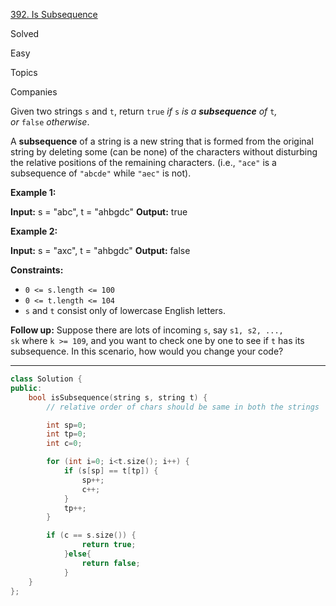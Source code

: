 [392. Is Subsequence](https://leetcode.com/problems/is-subsequence/)

Solved

Easy

Topics

Companies

Given two strings `s` and `t`, return `true` _if_ `s` _is a **subsequence** of_ `t`_, or_ `false` _otherwise_.

A **subsequence** of a string is a new string that is formed from the original string by deleting some (can be none) of the characters without disturbing the relative positions of the remaining characters. (i.e., `"ace"` is a subsequence of `"abcde"` while `"aec"` is not).

**Example 1:**

**Input:** s = "abc", t = "ahbgdc"
**Output:** true

**Example 2:**

**Input:** s = "axc", t = "ahbgdc"
**Output:** false

**Constraints:**

- `0 <= s.length <= 100`
- `0 <= t.length <= 104`
- `s` and `t` consist only of lowercase English letters.

**Follow up:** Suppose there are lots of incoming `s`, say `s1, s2, ..., sk` where `k >= 109`, and you want to check one by one to see if `t` has its subsequence. In this scenario, how would you change your code?

---


```cpp
class Solution {
public:
    bool isSubsequence(string s, string t) {
        // relative order of chars should be same in both the strings

        int sp=0;
        int tp=0;
        int c=0;

        for (int i=0; i<t.size(); i++) {
            if (s[sp] == t[tp]) {
                sp++;
                c++;
            }
            tp++;
        } 

        if (c == s.size()) {
                return true;
            }else{
                return false;
            }     
    }
};

```